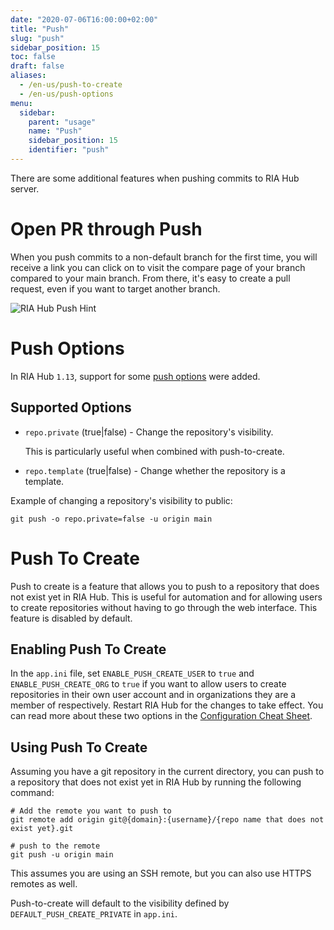 ```yaml
---
date: "2020-07-06T16:00:00+02:00"
title: "Push"
slug: "push"
sidebar_position: 15
toc: false
draft: false
aliases:
  - /en-us/push-to-create
  - /en-us/push-options
menu:
  sidebar:
    parent: "usage"
    name: "Push"
    sidebar_position: 15
    identifier: "push"
---
```


There are some additional features when pushing commits to RIA Hub server.

# Open PR through Push

When you push commits to a non-default branch for the first time,
you will receive a link you can click on to visit the compare page of your branch compared to your main branch.
From there, it's easy to create a pull request, even if you want to target another branch.

![RIA Hub Push Hint](/gitea-push-hint.png)

# Push Options

In RIA Hub `1.13`, support for some [push options](https://git-scm.com/docs/git-push#Documentation/git-push.txt--oltoptiongt)
were added.

## Supported Options

- `repo.private` (true|false) - Change the repository's visibility.

  This is particularly useful when combined with push-to-create.

- `repo.template` (true|false) - Change whether the repository is a template.

Example of changing a repository's visibility to public:

```shell
git push -o repo.private=false -u origin main
```

# Push To Create

Push to create is a feature that allows you to push to a repository that does not exist yet in RIA Hub. This is useful for automation and for allowing users to create repositories without having to go through the web interface. This feature is disabled by default.

## Enabling Push To Create

In the `app.ini` file, set `ENABLE_PUSH_CREATE_USER` to `true` and `ENABLE_PUSH_CREATE_ORG` to `true` if you want to allow users to create repositories in their own user account and in organizations they are a member of respectively. Restart RIA Hub for the changes to take effect. You can read more about these two options in the [Configuration Cheat Sheet](administration/config-cheat-sheet.md#repository-repository).

## Using Push To Create

Assuming you have a git repository in the current directory, you can push to a repository that does not exist yet in RIA Hub by running the following command:

```shell
# Add the remote you want to push to
git remote add origin git@{domain}:{username}/{repo name that does not exist yet}.git

# push to the remote
git push -u origin main
```

This assumes you are using an SSH remote, but you can also use HTTPS remotes as well.

Push-to-create will default to the visibility defined by `DEFAULT_PUSH_CREATE_PRIVATE` in `app.ini`.
